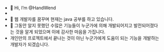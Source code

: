 - 👋 Hi, I’m @HandWend
- 
- 👀 웹 개발자를 꿈꾸며 현재는 java 공부를 하고 있습니다.
- 🌱 그동안 알지 못했던 수많은 기능들이 누군가에 의해 개발되어지고 발전되어졌다는 것을 알게 되었으며 이에 감사한 마음을 가집니다. 
- 개인만의 프로젝트에서 끝나는 것이 아닌 누군가에게 도움이 되는 기능을 개발하는 개발자가 되겠습니다.

<!---
HandWend/HandWend is a ✨ special ✨ repository because its `README.md` (this file) appears on your GitHub profile.
You can click the Preview link to take a look at your changes.
--->
